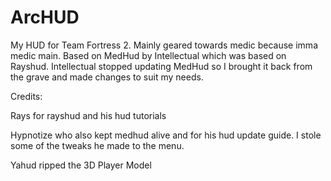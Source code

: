 # ArcHUD
My HUD for Team Fortress 2. Mainly geared towards medic because imma medic main. Based on MedHud by Intellectual which was based on Rayshud. Intellectual stopped updating MedHud so I brought it back from the grave and made changes to suit my needs.

Credits:

Rays for rayshud and his hud tutorials

Hypnotize who also kept medhud alive and for his hud update guide. I stole some of the tweaks he made to the menu.

Yahud ripped the 3D Player Model
